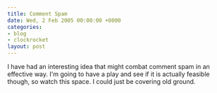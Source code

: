 ```yaml
---
title: Comment Spam
date: Wed, 2 Feb 2005 00:00:00 +0000
categories:
- blog
- clockrocket
layout: post
---
```


I have had an interesting idea that might combat comment spam in an effective way.  I'm going to have a play and see if it is actually feasible though, so watch this space.  I could just be covering old ground.



